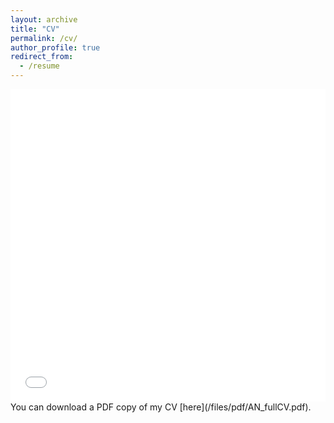 ```yaml
---
layout: archive
title: "CV"
permalink: /cv/
author_profile: true
redirect_from:
  - /resume
---
```


<iframe src="/files/pdf/AN_fullCV.pdf" width="100%" height="500" frameborder="no" border="0" marginwidth="0" marginheight="0"></iframe>
You can download a PDF copy of my CV [here](/files/pdf/AN_fullCV.pdf).
